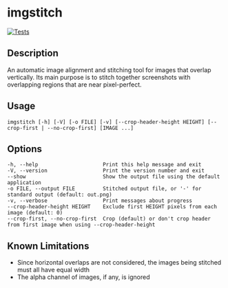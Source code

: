 # imgstitch

[![Tests](https://github.com/alexhudspith/imgstitch/actions/workflows/tests.yml/badge.svg)](https://github.com/alexhudspith/imgstitch/actions/workflows/tests.yml)

## Description

An automatic image alignment and stitching tool for images that overlap vertically. Its main purpose is to
stitch together screenshots with overlapping regions that are near pixel-perfect.

## Usage

    imgstitch [-h] [-V] [-o FILE] [-v] [--crop-header-height HEIGHT] [--crop-first | --no-crop-first] [IMAGE ...]

## Options

    -h, --help                     Print this help message and exit
    -V, --version                  Print the version number and exit
    --show                         Show the output file using the default application
    -o FILE, --output FILE         Stitched output file, or '-' for standard output (default: out.png)
    -v, --verbose                  Print messages about progress
    --crop-header-height HEIGHT    Exclude first HEIGHT pixels from each image (default: 0)
    --crop-first, --no-crop-first  Crop (default) or don't crop header from first image when using --crop-header-height

## Known Limitations

- Since horizontal overlaps are not considered, the images being stitched must all have equal width
- The alpha channel of images, if any, is ignored
